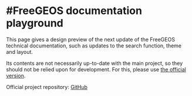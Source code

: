 # #FreeGEOS documentation playground

This page gives a design preview of the next update of the FreeGEOS technical documentation,
such as updates to the search function, theme and layout.

Its contents are not necessarily up-to-date with the main project, so they should not be
relied upon for development. For this, please use [the official version](https://bluewaysw.github.io/pcgeos/).

Official project repository: [GitHub](https://github.com/bluewaysw/pcgeos)

